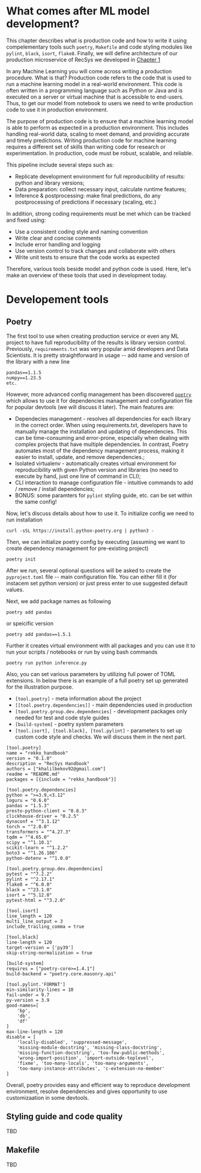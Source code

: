 # What comes after ML model development?
This chapter describes what is production code and how to write it using compelementary tools
such `poetry`, `Makefile` and code styling modules like `pylint`, `black`, `isort`, `flake8`.
Finally, we will define architecture of our production microservice of RecSys we developed in [Chapter 1](https://rekkobook.com/chapter1/full_pipeline.html)


In any Machine Learning you will come across writing a production procedure. What is that?
Production code refers to the code that is used to run a machine learning model in a real-world environment.
This code is often written in a programming language such as Python or Java and is executed on a server
or virtual machine that is accessible to end-users. Thus, to get our model from notebook to users
we need to write production code to use it in production environment.


The purpose of production code is to ensure that a machine learning model is able to perform
as expected in a production environment. This includes handling real-world data, scaling to meet
demand, and providing accurate and timely predictions. Writing production code for machine learning
requires a different set of skills than writing code for research or experimentation. In production,
code must be robust, scalable, and reliable.


This pipeline include several steps such as:
- Replicate development environment for full reproducibility of results: python and library versions;
- Data preparation: collect necessary input, calculate runtime features;
- Inference & postprocessing: make final predictions, do any postprocessing of predictions if necessary (scaling, etc.)

In addition, strong coding requirements must be met which can be tracked and fixed using:
- Use a consistent coding style and naming convention
- Write clear and concise comments
- Include error handling and logging
- Use version control to track changes and collaborate with others
- Write unit tests to ensure that the code works as expected

Therefore, various tools beside model and python code is used. Here, let's make an overview of these tools
that used in development today.


# Developement tools
## Poetry
The first tool to use when creating production service or even any ML project to have full reproducibility
of the results is library version control. Previously, `requirements.txt` was very popular amid developers
and Data Scientists. It is pretty straightforward in usage -- add name and version of the library with a new line

```
pandas==1.1.5
numpy==1.23.5
etc.
```
However, more advanced config management has been discovered [`poetry`](https://python-poetry.org/) which allows
to use it for dependencies management and configuration file for popular devtools (we will discuss it later).
The main features are:
- Dependecies management - resolves all dependencies for each library in the correct order. When using requirements.txt,
developers have to manually manage the installation and updating of dependencies. This can be time-consuming
and error-prone, especially when dealing with complex projects that have multiple dependencies. In contrast,
Poetry automates most of the dependency management process, making it easier to install, update, and remove dependencies.;
- Isolated virtualenv - automatically creates virtual environment for reproducibility with given Python version
and libraries (no need to execute by hand, just one line of command in CLI);
- CLI interaction to manage configuration file - intuitive commands to add / remove / install dependencies;
- BONUS: some paramters for `pylint` styling guide, etc. can be set within the same config!


Now, let's discuss details about how to use it. To initialize config we need to run installation
```
curl -sSL https://install.python-poetry.org | python3 -
```

Then, we can initialize poetry config by executing (assuming we want to create dependency management for pre-existing project)
```
poetry init
```
After we run, several optional questions will be asked to create the `pyproject.toml` file -- main configuration file.
You can either fill it (for instacem set python version) or just press enter to use suggested default values.

Next, we add package names as following
```
poetry add pandas
```
or speicific version
```
poetry add pandas==1.5.1
```
Further it creates virtual environment with all packages and you can use it to run your scripts / notebooks
or run by using bash commands
```
poetry run python inference.py
```

Also, you can set various parameters by utilizing full power of TOML extensions. In below there is an example of 
a full poetry set up generated for the illustration purpose.

- `[tool.poetry]` - meta information about the project
- `[[tool.poetry.dependencies]]` - main dependencies used in production
- `[tool.poetry.group.dev.dependencies]` - development packages only needed for test and code style guides
- `[build-system]` - poetry system parameters
- `[tool.isort], [tool.black], [tool.pylint]` - parameters to set up custom code style and checks.
We will discuss them in the next part.

```
[tool.poetry]
name = "rekko_handbook"
version = "0.1.0"
description = "RecSys Handbook"
authors = ["khalilbekov92@gmail.com"]
readme = "README.md"
packages = [{include = "rekko_handbook"}]

[tool.poetry.dependencies]
python = ">=3.9,<3.12"
loguru = "0.6.0"
pandas = "1.5.3"
presto-python-client = "0.8.3"
clickhouse-driver = "0.2.5"
dynaconf = "^3.1.12"
torch = "^2.0.0"
transformers = "^4.27.3"
tqdm = "^4.65.0"
scipy = "^1.10.1"
scikit-learn = "^1.2.2"
boto3 = "^1.26.106"
python-dotenv = "^1.0.0"

[tool.poetry.group.dev.dependencies]
pytest = "^7.2.2"
pylint = "^2.17.1"
flake8 = "^6.0.0"
black = "^23.1.0"
isort = "^5.12.0"
pytest-html = "^3.2.0"

[tool.isort]
line_length = 120
multi_line_output = 3
include_trailing_comma = true

[tool.black]
line-length = 120
target-version = ['py39']
skip-string-normalization = true

[build-system]
requires = ["poetry-core>=1.4.1"]
build-backend = "poetry.core.masonry.api"

[tool.pylint.'FORMAT']
min-similarity-lines = 10
fail-under = 9.7
py-version = 3.9
good-names=[
    'bp',
    'db',
    'df'
]
max-line-length = 120
disable = [
    'locally-disabled', 'suppressed-message',
    'missing-module-docstring', 'missing-class-docstring',
    'missing-function-docstring', 'too-few-public-methods',
    'wrong-import-position', 'import-outside-toplevel',
    'fixme', 'too-many-locals', 'too-many-arguments',
    'too-many-instance-attributes', 'c-extension-no-member'
]
```

Overall, poetry provides easy and efficient way to reproduce development environment,
resolve dependencies and gives opportunity to use customizaation in some devtools.

## Styling guide and code quality
TBD


## Makefile
TBD


